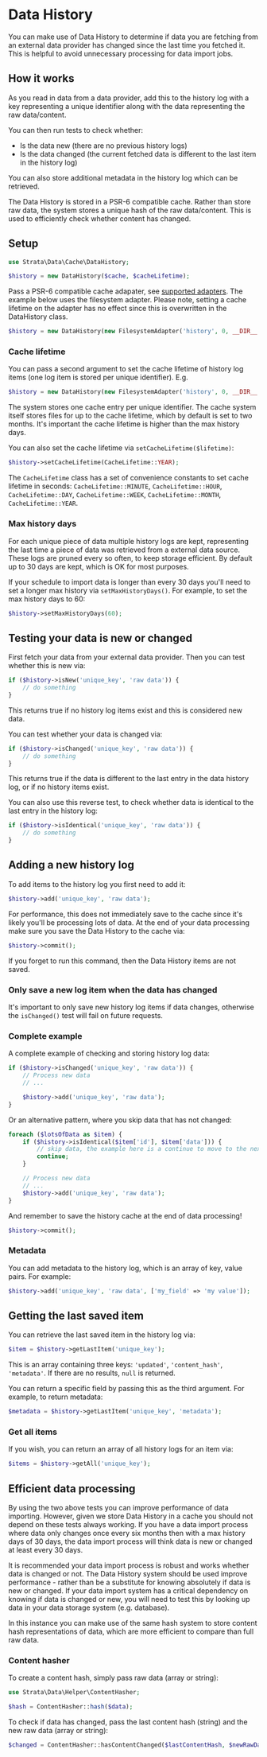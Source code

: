 # Data History

You can make use of Data History to determine if data you are fetching from an external data provider has changed since the last time you fetched it. This is helpful to avoid unnecessary processing for data import jobs.

## How it works

As you read in data from a data provider, add this to the history log with a key representing a unique identifier along with the data representing the raw data/content.

You can then run tests to check whether:

* Is the data new \(there are no previous history logs\)
* Is the data changed \(the current fetched data is different to the last item in the history log\)

You can also store additional metadata in the history log which can be retrieved.

The Data History is stored in a PSR-6 compatible cache. Rather than store raw data, the system stores a unique hash of the raw data/content. This is used to efficiently check whether content has changed.

## Setup

```php
use Strata\Data\Cache\DataHistory;

$history = new DataHistory($cache, $cacheLifetime);
```

Pass a PSR-6 compatible cache adapater, see [supported adapters](https://symfony.com/doc/current/components/cache/cache_pools.html). The example below uses the filesystem adapter. Please note, setting a cache lifetime on the adapter has no effect since this is overwritten in the DataHistory class.

```php
$history = new DataHistory(new FilesystemAdapter('history', 0, __DIR__ . '/path/to/cache/folder'));
```

### Cache lifetime

You can pass a second argument to set the cache lifetime of history log items \(one log item is stored per unique identifier\). E.g.

```php
$history = new DataHistory(new FilesystemAdapter('history', 0, __DIR__ . '/path/to/cache/folder'), CacheLifetime::YEAR);
```

The system stores one cache entry per unique identifier. The cache system itself stores files for up to the cache lifetime, which by default is set to two months. It's important the cache lifetime is higher than the max history days.

You can also set the cache lifetime via `setCacheLifetime($lifetime)`:

```php
$history->setCacheLifetime(CacheLifetime::YEAR);
```

The `CacheLifetime` class has a set of convenience constants to set cache lifetime in seconds: `CacheLifetime::MINUTE`, `CacheLifetime::HOUR`, `CacheLifetime::DAY`, `CacheLifetime::WEEK`, `CacheLifetime::MONTH`, `CacheLifetime::YEAR`.

### Max history days

For each unique piece of data multiple history logs are kept, representing the last time a piece of data was retrieved from a external data source. These logs are pruned every so often, to keep storage efficient. By default up to 30 days are kept, which is OK for most purposes.

If your schedule to import data is longer than every 30 days you'll need to set a longer max history via `setMaxHistoryDays()`. For example, to set the max history days to 60:

```php
$history->setMaxHistoryDays(60);
```

## Testing your data is new or changed

First fetch your data from your external data provider. Then you can test whether this is new via:

```php
if ($history->isNew('unique_key', 'raw data')) {
    // do something
}
```

This returns true if no history log items exist and this is considered new data.

You can test whether your data is changed via:

```php
if ($history->isChanged('unique_key', 'raw data')) {
    // do something
}
```

This returns true if the data is different to the last entry in the data history log, or if no history items exist.

You can also use this reverse test, to check whether data is identical to the last entry in the history log:

```php
if ($history->isIdentical('unique_key', 'raw data')) {
    // do something
}
```

## Adding a new history log

To add items to the history log you first need to add it:

```php
$history->add('unique_key', 'raw data');
```

For performance, this does not immediately save to the cache since it's likely you'll be processing lots of data. At the end of your data processing make sure you save the Data History to the cache via:

```php
$history->commit();
```

If you forget to run this command, then the Data History items are not saved.

### Only save a new log item when the data has changed

It's important to only save new history log items if data changes, otherwise the `isChanged()` test will fail on future requests.

### Complete example

A complete example of checking and storing history log data:

```php
if ($history->isChanged('unique_key', 'raw data')) {
    // Process new data
    // ...

    $history->add('unique_key', 'raw data');
}
```

Or an alternative pattern, where you skip data that has not changed:

```php
foreach ($lotsOfData as $item) {
    if ($history->isIdentical($item['id'], $item['data'])) {
        // skip data, the example here is a continue to move to the next item in a loop
        continue;
    }

    // Process new data
    // ...
    $history->add('unique_key', 'raw data');
}
```

And remember to save the history cache at the end of data processing!

```php
$history->commit();
```

### Metadata

You can add metadata to the history log, which is an array of key, value pairs. For example:

```php
$history->add('unique_key', 'raw data', ['my_field' => 'my value']);
```

## Getting the last saved item

You can retrieve the last saved item in the history log via:

```php
$item = $history->getLastItem('unique_key');
```

This is an array containing three keys: `'updated'`, `'content_hash'`, `'metadata'`. If there are no results, `null` is returned.

You can return a specific field by passing this as the third argument. For example, to return metadata:

```php
$metadata = $history->getLastItem('unique_key', 'metadata');
```

### Get all items

If you wish, you can return an array of all history logs for an item via:

```php
$items = $history->getAll('unique_key');
```

## Efficient data processing

By using the two above tests you can improve performance of data importing. However, given we store Data History in a cache you should not depend on these tests always working. If you have a data import process where data only changes once every six months then with a max history days of 30 days, the data import process will think data is new or changed at least every 30 days.

It is recommended your data import process is robust and works whether data is changed or not. The Data History system should be used improve performance - rather than be a substitute for knowing absolutely if data is new or changed. If your data import system has a critical dependency on knowing if data is changed or new, you will need to test this by looking up data in your data storage system \(e.g. database\).

In this instance you can make use of the same hash system to store content hash representations of data, which are more efficient to compare than full raw data.

### Content hasher

To create a content hash, simply pass raw data \(array or string\):

```php
use Strata\Data\Helper\ContentHasher;

$hash = ContentHasher::hash($data);
```

To check if data has changed, pass the last content hash \(string\) and the new raw data \(array or string\):

```php
$changed = ContentHasher::hasContentChanged($lastContentHash, $newRawData);
```

